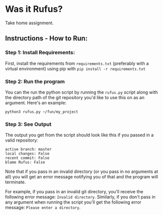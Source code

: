 # Was it Rufus?
Take home assignment.

## Instructions - How to Run:
### Step 1: Install Requirements:
First, install the requirements from ```requirements.txt``` (preferably with a virtual environment) using pip with ```pip install -r requirements.txt```

### Step 2: Run the program
You can the run the python script by running the ```rufus.py``` script along with the directory path of the git repository you'd like to use this on as an argument. Here's an example:	

```
python3 rufus.py ~/fun/my_project
```

### Step 3: See Output
The output you get from the script should look like this if you passed in a valid repository:

```
active branch: master
local changes: False
recent commit: False
blame Rufus: False
```

Note that if you pass in an invalid directory (or you pass in no arguments at all) you will get an error message notifying you of that and the program will terminate.

For example, if you pass in an invalid git directory, you'll receive the following error message: ```Invalid directory```. Similarly, if you don't pass in any argument when running the script you'll get the following error message: ```Please enter a directory```.


